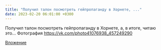 ```yaml
---
title: "Получил талон посмотреть гейпропаганду в Хорнете, ..."
date: 2023-02-20 06:01:00 +0300
---
```


Получил талон посмотреть гейпропаганду в Хорнете, а, в итоге, читаю это...
Фотография
https://vk.com/photo41076938_457249290

[Вложение](https://vk.com/photo41076938_457249290)
